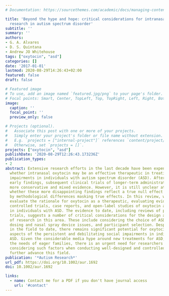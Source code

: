 ```yaml
---
# Documentation: https://sourcethemes.com/academic/docs/managing-content/

title: 'Beyond the hype and hope: critical considerations for intranasal oxytocin
  research in autism spectrum disorder'
subtitle: ''
summary: ''
authors:
- G. A. Alvares
- D. S. Quintana
- Andrew JO Whitehouse
tags: ["oxytocin", "asd"]
categories: []
date: '2017-01-01'
lastmod: 2020-08-29T14:26:43+02:00
featured: false
draft: false

# Featured image
# To use, add an image named `featured.jpg/png` to your page's folder.
# Focal points: Smart, Center, TopLeft, Top, TopRight, Left, Right, BottomLeft, Bottom, BottomRight.
image:
  caption: ''
  focal_point: ''
  preview_only: false

# Projects (optional).
#   Associate this post with one or more of your projects.
#   Simply enter your project's folder or file name without extension.
#   E.g. `projects = ["internal-project"]` references `content/project/deep-learning/index.md`.
#   Otherwise, set `projects = []`.
projects: ["oxytocin", "asd"]
publishDate: '2020-08-29T12:26:43.173236Z'
publication_types:
- 2
abstract: Extensive research efforts in the last decade have been expended into understanding
  whether intranasal oxytocin may be an effective therapeutic in treating social communication
  impairments in individuals with autism spectrum disorder (ASD). After much hyped
  early findings, subsequent clinical trials of longer-term administration have yielded
  more conservative and mixed evidence. However, it is still unclear at this stage
  whether these more disappointing findings reflect a true null effect or are mitigated
  by methodological differences masking true effects. In this review, we comprehensively
  evaluate the rationale for oxytocin as a therapeutic, evaluating evidence from randomized
  controlled trials, case reports, and open-label studies of oxytocin administration
  in individuals with ASD. The evidence to date, including reviews of preregistered
  trials, suggests a number of critical considerations for the design and interpretation
  of research in this area. These include considering the choice of ASD outcome measures,
  dosing and nasal spray device issues, and participant selection. Despite these limitations
  in the field to date, there remains significant potential for oxytocin to ameliorate
  aspects of the persistent and debilitating social impairments in individuals with
  ASD. Given the considerable media hype around new treatments for ASD, as well as
  the needs of eager families, there is an urgent need for researchers to prioritise
  considering such factors when conducting well-designed and controlled studies to
  further advance this field.
publication: '*Autism Research*'
url_pdf: https://doi.org/10.1002/aur.1692
doi: 10.1002/aur.1692

links:
  - name: Contact me for a PDF if you don't have journal access
    url: '#contact'
---
```

